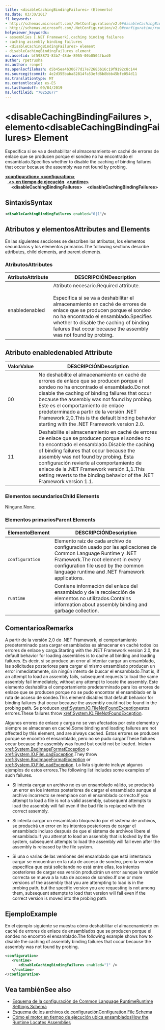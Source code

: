 ```yaml
---
title: <disableCachingBindingFailures> (Elemento)
ms.date: 03/30/2017
f1_keywords:
- http://schemas.microsoft.com/.NetConfiguration/v2.0#disableCachingBindingFailures
- http://schemas.microsoft.com/.NetConfiguration/v2.0#configuration/runtime/disableCachingBindingFailures
helpviewer_keywords:
- assemblies [.NET Framework],caching binding failures
- caching assembly binding failures
- <disableCachingBindingFailures> element
- disableCachingBindingFailures element
ms.assetid: bf598873-83b7-48de-8955-00b0504fbad0
author: rpetrusha
ms.author: ronpet
ms.openlocfilehash: d5b45ea4b30677d17e72685b16c19f9192c8c144
ms.sourcegitcommit: 4e2d355baba82814fa53efd6b8bbb45bfe054d11
ms.translationtype: MT
ms.contentlocale: es-ES
ms.lasthandoff: 09/04/2019
ms.locfileid: "70252677"
---
```

# <a name="disablecachingbindingfailures-element"></a><span data-ttu-id="3297d-102">\<disableCachingBindingFailures >, elemento</span><span class="sxs-lookup"><span data-stu-id="3297d-102">\<disableCachingBindingFailures> Element</span></span>
<span data-ttu-id="3297d-103">Especifica si se va a deshabilitar el almacenamiento en caché de errores de enlace que se producen porque el sondeo no ha encontrado el ensamblado.</span><span class="sxs-lookup"><span data-stu-id="3297d-103">Specifies whether to disable the caching of binding failures that occur because the assembly was not found by probing.</span></span>  
  
<span data-ttu-id="3297d-104">[ **\<configuration>** ](../configuration-element.md)</span><span class="sxs-lookup"><span data-stu-id="3297d-104">[**\<configuration>**](../configuration-element.md)</span></span>\
<span data-ttu-id="3297d-105">&nbsp;&nbsp;[ **\<> en tiempo de ejecución**](runtime-element.md)</span><span class="sxs-lookup"><span data-stu-id="3297d-105">&nbsp;&nbsp;[**\<runtime>**](runtime-element.md)</span></span>\
<span data-ttu-id="3297d-106">&nbsp;&nbsp;&nbsp;&nbsp; **\<disableCachingBindingFailures>**</span><span class="sxs-lookup"><span data-stu-id="3297d-106">&nbsp;&nbsp;&nbsp;&nbsp;**\<disableCachingBindingFailures>**</span></span>  
  
## <a name="syntax"></a><span data-ttu-id="3297d-107">Sintaxis</span><span class="sxs-lookup"><span data-stu-id="3297d-107">Syntax</span></span>  
  
```xml  
<disableCachingBindingFailures enabled="0|1"/>  
```  
  
## <a name="attributes-and-elements"></a><span data-ttu-id="3297d-108">Atributos y elementos</span><span class="sxs-lookup"><span data-stu-id="3297d-108">Attributes and Elements</span></span>  
 <span data-ttu-id="3297d-109">En las siguientes secciones se describen los atributos, los elementos secundarios y los elementos primarios.</span><span class="sxs-lookup"><span data-stu-id="3297d-109">The following sections describe attributes, child elements, and parent elements.</span></span>  
  
### <a name="attributes"></a><span data-ttu-id="3297d-110">Atributos</span><span class="sxs-lookup"><span data-stu-id="3297d-110">Attributes</span></span>  
  
|<span data-ttu-id="3297d-111">Atributo</span><span class="sxs-lookup"><span data-stu-id="3297d-111">Attribute</span></span>|<span data-ttu-id="3297d-112">DESCRIPCIÓN</span><span class="sxs-lookup"><span data-stu-id="3297d-112">Description</span></span>|  
|---------------|-----------------|  
|<span data-ttu-id="3297d-113">enabled</span><span class="sxs-lookup"><span data-stu-id="3297d-113">enabled</span></span>|<span data-ttu-id="3297d-114">Atributo necesario.</span><span class="sxs-lookup"><span data-stu-id="3297d-114">Required attribute.</span></span><br /><br /> <span data-ttu-id="3297d-115">Especifica si se va a deshabilitar el almacenamiento en caché de errores de enlace que se producen porque el sondeo no ha encontrado el ensamblado.</span><span class="sxs-lookup"><span data-stu-id="3297d-115">Specifies whether to disable the caching of binding failures that occur because the assembly was not found by probing.</span></span>|  
  
## <a name="enabled-attribute"></a><span data-ttu-id="3297d-116">Atributo enabled</span><span class="sxs-lookup"><span data-stu-id="3297d-116">enabled Attribute</span></span>  
  
|<span data-ttu-id="3297d-117">Valor</span><span class="sxs-lookup"><span data-stu-id="3297d-117">Value</span></span>|<span data-ttu-id="3297d-118">DESCRIPCIÓN</span><span class="sxs-lookup"><span data-stu-id="3297d-118">Description</span></span>|  
|-----------|-----------------|  
|<span data-ttu-id="3297d-119">0</span><span class="sxs-lookup"><span data-stu-id="3297d-119">0</span></span>|<span data-ttu-id="3297d-120">No deshabilite el almacenamiento en caché de errores de enlace que se producen porque el sondeo no ha encontrado el ensamblado.</span><span class="sxs-lookup"><span data-stu-id="3297d-120">Do not disable the caching of binding failures that occur because the assembly was not found by probing.</span></span> <span data-ttu-id="3297d-121">Este es el comportamiento de enlace predeterminado a partir de la versión .NET Framework 2,0.</span><span class="sxs-lookup"><span data-stu-id="3297d-121">This is the default binding behavior starting with the .NET Framework version 2.0.</span></span>|  
|<span data-ttu-id="3297d-122">1</span><span class="sxs-lookup"><span data-stu-id="3297d-122">1</span></span>|<span data-ttu-id="3297d-123">Deshabilite el almacenamiento en caché de errores de enlace que se producen porque el sondeo no ha encontrado el ensamblado.</span><span class="sxs-lookup"><span data-stu-id="3297d-123">Disable the caching of binding failures that occur because the assembly was not found by probing.</span></span> <span data-ttu-id="3297d-124">Esta configuración revierte al comportamiento de enlace de la .NET Framework versión 1,1.</span><span class="sxs-lookup"><span data-stu-id="3297d-124">This setting reverts to the binding behavior of the .NET Framework version 1.1.</span></span>|  
  
### <a name="child-elements"></a><span data-ttu-id="3297d-125">Elementos secundarios</span><span class="sxs-lookup"><span data-stu-id="3297d-125">Child Elements</span></span>  
 <span data-ttu-id="3297d-126">Ninguno.</span><span class="sxs-lookup"><span data-stu-id="3297d-126">None.</span></span>  
  
### <a name="parent-elements"></a><span data-ttu-id="3297d-127">Elementos primarios</span><span class="sxs-lookup"><span data-stu-id="3297d-127">Parent Elements</span></span>  
  
|<span data-ttu-id="3297d-128">Elemento</span><span class="sxs-lookup"><span data-stu-id="3297d-128">Element</span></span>|<span data-ttu-id="3297d-129">DESCRIPCIÓN</span><span class="sxs-lookup"><span data-stu-id="3297d-129">Description</span></span>|  
|-------------|-----------------|  
|`configuration`|<span data-ttu-id="3297d-130">Elemento raíz de cada archivo de configuración usado por las aplicaciones de Common Language Runtime y .NET Framework.</span><span class="sxs-lookup"><span data-stu-id="3297d-130">The root element in every configuration file used by the common language runtime and .NET Framework applications.</span></span>|  
|`runtime`|<span data-ttu-id="3297d-131">Contiene información del enlace del ensamblado y de la recolección de elementos no utilizados.</span><span class="sxs-lookup"><span data-stu-id="3297d-131">Contains information about assembly binding and garbage collection.</span></span>|  
  
## <a name="remarks"></a><span data-ttu-id="3297d-132">Comentarios</span><span class="sxs-lookup"><span data-stu-id="3297d-132">Remarks</span></span>  
 <span data-ttu-id="3297d-133">A partir de la versión 2,0 de .NET Framework, el comportamiento predeterminado para cargar ensamblados es almacenar en caché todos los errores de enlace y carga.</span><span class="sxs-lookup"><span data-stu-id="3297d-133">Starting with the .NET Framework version 2.0, the default behavior for loading assemblies is to cache all binding and loading failures.</span></span> <span data-ttu-id="3297d-134">Es decir, si se produce un error al intentar cargar un ensamblado, las solicitudes posteriores para cargar el mismo ensamblado producen un error inmediatamente, sin ningún intento de buscar el ensamblado.</span><span class="sxs-lookup"><span data-stu-id="3297d-134">That is, if an attempt to load an assembly fails, subsequent requests to load the same assembly fail immediately, without any attempt to locate the assembly.</span></span> <span data-ttu-id="3297d-135">Este elemento deshabilita el comportamiento predeterminado para los errores de enlace que se producen porque no se pudo encontrar el ensamblado en la ruta de acceso de sondeo.</span><span class="sxs-lookup"><span data-stu-id="3297d-135">This element disables that default behavior for binding failures that occur because the assembly could not be found in the probing path.</span></span> <span data-ttu-id="3297d-136">Se producen <xref:System.IO.FileNotFoundException>estos errores.</span><span class="sxs-lookup"><span data-stu-id="3297d-136">These failures throw <xref:System.IO.FileNotFoundException>.</span></span>  
  
 <span data-ttu-id="3297d-137">Algunos errores de enlace y carga no se ven afectados por este elemento y siempre se almacenan en caché.</span><span class="sxs-lookup"><span data-stu-id="3297d-137">Some binding and loading failures are not affected by this element, and are always cached.</span></span> <span data-ttu-id="3297d-138">Estos errores se producen porque se encontró el ensamblado, pero no se pudo cargar.</span><span class="sxs-lookup"><span data-stu-id="3297d-138">These failures occur because the assembly was found but could not be loaded.</span></span> <span data-ttu-id="3297d-139">Inician <xref:System.BadImageFormatException> o <xref:System.IO.FileLoadException>.</span><span class="sxs-lookup"><span data-stu-id="3297d-139">They throw <xref:System.BadImageFormatException> or <xref:System.IO.FileLoadException>.</span></span> <span data-ttu-id="3297d-140">La lista siguiente incluye algunos ejemplos de estos errores.</span><span class="sxs-lookup"><span data-stu-id="3297d-140">The following list includes some examples of such failures.</span></span>  
  
- <span data-ttu-id="3297d-141">Si intenta cargar un archivo no es un ensamblado válido, se producirá un error en los intentos posteriores de cargar el ensamblado aunque el archivo incorrecto se reemplace con el ensamblado correcto.</span><span class="sxs-lookup"><span data-stu-id="3297d-141">If you attempt to load a file is not a valid assembly, subsequent attempts to load the assembly will fail even if the bad file is replaced with the correct assembly.</span></span>  
  
- <span data-ttu-id="3297d-142">Si intenta cargar un ensamblado bloqueado por el sistema de archivos, se producirá un error en los intentos posteriores de cargar el ensamblado incluso después de que el sistema de archivos libere el ensamblado.</span><span class="sxs-lookup"><span data-stu-id="3297d-142">If you attempt to load an assembly that is locked by the file system, subsequent attempts to load the assembly will fail even after the assembly is released by the file system.</span></span>  
  
- <span data-ttu-id="3297d-143">Si una o varias de las versiones del ensamblado que está intentando cargar se encuentran en la ruta de acceso de sondeo, pero la versión específica que está solicitando no está entre ellas, los intentos posteriores de cargar esa versión producirán un error aunque la versión correcta se mueva a la ruta de acceso de sondeo.</span><span class="sxs-lookup"><span data-stu-id="3297d-143">If one or more versions of the assembly that you are attempting to load is in the probing path, but the specific version you are requesting is not among them, subsequent attempts to load that version will fail even if the correct version is moved into the probing path.</span></span>  
  
## <a name="example"></a><span data-ttu-id="3297d-144">Ejemplo</span><span class="sxs-lookup"><span data-stu-id="3297d-144">Example</span></span>  
 <span data-ttu-id="3297d-145">En el ejemplo siguiente se muestra cómo deshabilitar el almacenamiento en caché de errores de enlace de ensamblados que se producen porque el sondeo no encontró el ensamblado.</span><span class="sxs-lookup"><span data-stu-id="3297d-145">The following example shows how to disable the caching of assembly binding failures that occur because the assembly was not found by probing.</span></span>  
  
```xml  
<configuration>  
   <runtime>  
      <disableCachingBindingFailures enabled="1" />  
   </runtime>  
</configuration>  
```  
  
## <a name="see-also"></a><span data-ttu-id="3297d-146">Vea también</span><span class="sxs-lookup"><span data-stu-id="3297d-146">See also</span></span>

- [<span data-ttu-id="3297d-147">Esquema de la configuración de Common Language Runtime</span><span class="sxs-lookup"><span data-stu-id="3297d-147">Runtime Settings Schema</span></span>](index.md)
- [<span data-ttu-id="3297d-148">Esquema de los archivos de configuración</span><span class="sxs-lookup"><span data-stu-id="3297d-148">Configuration File Schema</span></span>](../index.md)
- [<span data-ttu-id="3297d-149">Cómo el motor en tiempo de ejecución ubica ensamblados</span><span class="sxs-lookup"><span data-stu-id="3297d-149">How the Runtime Locates Assemblies</span></span>](../../../deployment/how-the-runtime-locates-assemblies.md)

